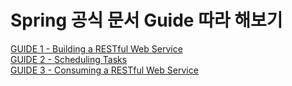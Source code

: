 # Spring 공식 문서 Guide 따라 해보기

[GUIDE 1 - Building a RESTful Web Service](https://github.com/320Hwany/spring-guide/tree/main/guide1/note.md)                  
[GUIDE 2 - Scheduling Tasks](https://github.com/320Hwany/spring-guide/tree/main/guide2/note.md)               
[GUIDE 3 - Consuming a RESTful Web Service](https://github.com/320Hwany/spring-guide/tree/main/guide3/note.md)               